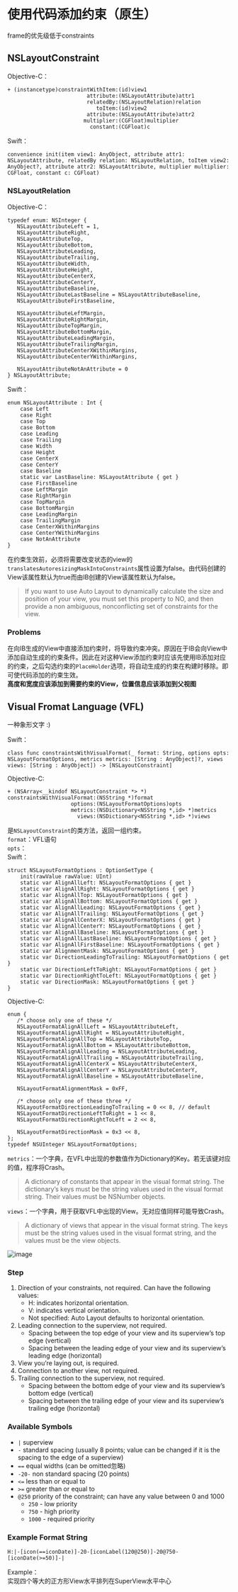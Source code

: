 # 使用代码添加约束（原生）
frame的优先级低于constraints

## NSLayoutConstraint
Objective-C：

    + (instancetype)constraintWithItem:(id)view1
                             attribute:(NSLayoutAttribute)attr1
                             relatedBy:(NSLayoutRelation)relation
                                toItem:(id)view2 
                             attribute:(NSLayoutAttribute)attr2
                            multiplier:(CGFloat)multiplier
                              constant:(CGFloat)c
                              
Swift：

    convenience init(item view1: AnyObject, attribute attr1: NSLayoutAttribute, relatedBy relation: NSLayoutRelation, toItem view2: AnyObject?, attribute attr2: NSLayoutAttribute, multiplier multiplier: CGFloat, constant c: CGFloat)
    
### NSLayoutRelation
Objective-C：

    typedef enum: NSInteger {
       NSLayoutAttributeLeft = 1,
       NSLayoutAttributeRight,
       NSLayoutAttributeTop,
       NSLayoutAttributeBottom,
       NSLayoutAttributeLeading,
       NSLayoutAttributeTrailing,
       NSLayoutAttributeWidth,
       NSLayoutAttributeHeight,
       NSLayoutAttributeCenterX,
       NSLayoutAttributeCenterY,
       NSLayoutAttributeBaseline,
       NSLayoutAttributeLastBaseline = NSLayoutAttributeBaseline,
       NSLayoutAttributeFirstBaseline,
       
       NSLayoutAttributeLeftMargin,
       NSLayoutAttributeRightMargin,
       NSLayoutAttributeTopMargin,
       NSLayoutAttributeBottomMargin,
       NSLayoutAttributeLeadingMargin,
       NSLayoutAttributeTrailingMargin,
       NSLayoutAttributeCenterXWithinMargins,
       NSLayoutAttributeCenterYWithinMargins,
       
       NSLayoutAttributeNotAnAttribute = 0
    } NSLayoutAttribute;

Swift：

    enum NSLayoutAttribute : Int {
        case Left
        case Right
        case Top
        case Bottom
        case Leading
        case Trailing
        case Width
        case Height
        case CenterX
        case CenterY
        case Baseline
        static var LastBaseline: NSLayoutAttribute { get }
        case FirstBaseline
        case LeftMargin
        case RightMargin
        case TopMargin
        case BottomMargin
        case LeadingMargin
        case TrailingMargin
        case CenterXWithinMargins
        case CenterYWithinMargins
        case NotAnAttribute
    }
    
在约束生效前，必须将需要改变状态的view的`translatesAutoresizingMaskIntoConstraints`属性设置为false。由代码创建的View该属性默认为true而由IB创建的View该属性默认为false。
>If you want to use Auto Layout to dynamically calculate the size and position of your view, you must set this property to NO, and then provide a non ambiguous, nonconflicting set of constraints for the view.

### Problems
在向IB生成的View中直接添加约束时，将导致约束冲突。原因在于IB会向View中添加自动生成的约束条件。因此在对这种View添加约束时应该先使用IB添加对应的约束，之后勾选约束的`PlaceHolder`选项，将自动生成的约束在构建时移除。即可使代码添加的约束生效。  
**高度和宽度应该添加到需要约束的View，位置信息应该添加到父视图**

## Visual Fromat Language (VFL)
一种象形文字 :)  
 
Swift：

    class func constraintsWithVisualFormat(_ format: String, options opts: NSLayoutFormatOptions, metrics metrics: [String : AnyObject]?, views views: [String : AnyObject]) -> [NSLayoutConstraint]
    
Objective-C:

    + (NSArray<__kindof NSLayoutConstraint *> *)
    constraintsWithVisualFormat:(NSString *)format
                        options:(NSLayoutFormatOptions)opts
                        metrics:(NSDictionary<NSString *,id> *)metrics
                          views:(NSDictionary<NSString *,id> *)views
                          
是`NSLayoutConstraint`的类方法，返回一组约束。  
`format`：VFL语句  
`opts`：  
Swift：

    struct NSLayoutFormatOptions : OptionSetType {
        init(rawValue rawValue: UInt)
        static var AlignAllLeft: NSLayoutFormatOptions { get }
        static var AlignAllRight: NSLayoutFormatOptions { get }
        static var AlignAllTop: NSLayoutFormatOptions { get }
        static var AlignAllBottom: NSLayoutFormatOptions { get }
        static var AlignAllLeading: NSLayoutFormatOptions { get }
        static var AlignAllTrailing: NSLayoutFormatOptions { get }
        static var AlignAllCenterX: NSLayoutFormatOptions { get }
        static var AlignAllCenterY: NSLayoutFormatOptions { get }
        static var AlignAllBaseline: NSLayoutFormatOptions { get }
        static var AlignAllLastBaseline: NSLayoutFormatOptions { get }
        static var AlignAllFirstBaseline: NSLayoutFormatOptions { get }
        static var AlignmentMask: NSLayoutFormatOptions { get }
        static var DirectionLeadingToTrailing: NSLayoutFormatOptions { get }
        static var DirectionLeftToRight: NSLayoutFormatOptions { get }
        static var DirectionRightToLeft: NSLayoutFormatOptions { get }
        static var DirectionMask: NSLayoutFormatOptions { get }
    }
    
Objective-C:

    enum {
       /* choose only one of these */
       NSLayoutFormatAlignAllLeft = NSLayoutAttributeLeft,
       NSLayoutFormatAlignAllRight = NSLayoutAttributeRight,
       NSLayoutFormatAlignAllTop = NSLayoutAttributeTop,
       NSLayoutFormatAlignAllBottom = NSLayoutAttributeBottom,
       NSLayoutFormatAlignAllLeading = NSLayoutAttributeLeading,
       NSLayoutFormatAlignAllTrailing = NSLayoutAttributeTrailing,
       NSLayoutFormatAlignAllCenterX = NSLayoutAttributeCenterX,
       NSLayoutFormatAlignAllCenterY = NSLayoutAttributeCenterY,
       NSLayoutFormatAlignAllBaseline = NSLayoutAttributeBaseline,
       
       NSLayoutFormatAlignmentMask = 0xFF,
       
       /* choose only one of these three */
       NSLayoutFormatDirectionLeadingToTrailing = 0 << 8, // default 
       NSLayoutFormatDirectionLeftToRight = 1 << 8,
       NSLayoutFormatDirectionRightToLeft = 2 << 8,
       
       NSLayoutFormatDirectionMask = 0x3 << 8,
    };
    typedef NSUInteger NSLayoutFormatOptions;
    
`metrics`：一个字典，在VFL中出现的参数值作为Dictionary的Key。若无该键对应的值，程序将Crash。
>A dictionary of constants that appear in the visual format string. The dictionary’s keys must be the string values used in the visual format string. Their values must be NSNumber objects.  

`views`：一个字典，用于获取VFL中出现的View。无对应值同样可能导致Crash。
>A dictionary of views that appear in the visual format string. The keys must be the string values used in the visual format string, and the values must be the view objects.

![image](http://www.raywenderlich.com/wp-content/uploads/2015/07/VisualFormatLanguageOptionsImage.png)

### Step

1. Direction of your constraints, not required. Can have the following values:
    * H: indicates horizontal orientation.
    * V: indicates vertical orientation.
    * Not specified: Auto Layout defaults to horizontal orientation.
2. Leading connection to the superview, not required.
    * Spacing between the top edge of your view and its superview’s top edge (vertical)
    * Spacing between the leading edge of your view and its superview’s leading edge (horizontal)
3. View you’re laying out, is required.
4. Connection to another view, not required.
5. Trailing connection to the superview, not required.
    * Spacing between the bottom edge of your view and its superview’s bottom edge (vertical)
    * Spacing between the trailing edge of your view and its superview’s trailing edge (horizontal)
    
### Available Symbols
* `|` superview
* `-` standard spacing (usually 8 points; value can be changed if it is the spacing to the edge of a superview)
* `==` equal widths (can be omitted忽略)
* `-20-` non standard spacing (20 points)
* `<=` less than or equal to
* `>=` greater than or equal to
* `@250` priority of the constraint; can have any value between 0 and 1000
    * `250` - low priority
    * `750` - high priority
    * `1000` - required priority
    
### Example Format String
    H:|-[icon(==iconDate)]-20-[iconLabel(120@250)]-20@750-[iconDate(>=50)]-|

Example：  
实现四个等大的正方形View水平排列在SuperView水平中心


